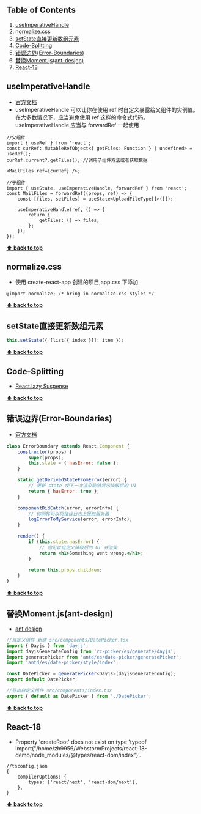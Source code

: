 ## Table of Contents

1. [useImperativeHandle](#useImperativeHandle)
2. [normalize.css](#normalize.css)
3. [setState直接更新数组元素](#setState直接更新数组元素)
4. [Code-Splitting](#Code-Splitting)
5. [错误边界(Error-Boundaries)](#错误边界(Error-Boundaries))
6. [替换Moment.js(ant-design)](<#替换Moment.js(ant-design)>)
7. [React-18](#React-18)

## useImperativeHandle

- [官方文档](#https://react.docschina.org/docs/hooks-reference.html#useimperativehandle)
- useImperativeHandle 可以让你在使用 ref 时自定义暴露给父组件的实例值。在大多数情况下，应当避免使用 ref 这样的命令式代码。useImperativeHandle 应当与 forwardRef 一起使用

```tsx
//父组件
import { useRef } from 'react';
const curRef: MutableRefObject<{ getFiles: Function } | undefined> = useRef();
curRef.current?.getFiles(); //调用子组件方法或者获取数据

<MailFiles ref={curRef} />;

//子组件
import { useState, useImperativeHandle, forwardRef } from 'react';
const MailFiles = forwardRef((props, ref) => {
	const [files, setFiles] = useState<UploadFileType[]>([]);

	useImperativeHandle(ref, () => {
		return {
			getFiles: () => files,
		};
	});
});
```

**[⬆ back to top](#table-of-contents)**

## normalize.css

- 使用 create-react-app 创建的项目,app.css 下添加

```
@import-normalize; /* bring in normalize.css styles */
```

**[⬆ back to top](#table-of-contents)**

## setState直接更新数组元素

```jsx
this.setState({ [list[{ index }]]: item });
```

**[⬆ back to top](#table-of-contents)**

## Code-Splitting

- [React.lazy Suspense](https://zh-hans.reactjs.org/docs/code-splitting.html#reactlazy)

**[⬆ back to top](#table-of-contents)**

## 错误边界(Error-Boundaries)

- [官方文档](https://zh-hans.reactjs.org/docs/error-boundaries.html)

```jsx
class ErrorBoundary extends React.Component {
	constructor(props) {
		super(props);
		this.state = { hasError: false };
	}

	static getDerivedStateFromError(error) {
		// 更新 state 使下一次渲染能够显示降级后的 UI
		return { hasError: true };
	}

	componentDidCatch(error, errorInfo) {
		// 你同样可以将错误日志上报给服务器
		logErrorToMyService(error, errorInfo);
	}

	render() {
		if (this.state.hasError) {
			// 你可以自定义降级后的 UI 并渲染
			return <h1>Something went wrong.</h1>;
		}

		return this.props.children;
	}
}
```

**[⬆ back to top](#table-of-contents)**

## 替换Moment.js(ant-design)

- [ant design](https://ant.design/docs/react/replace-moment-cn#%E4%BD%BF%E7%94%A8%E8%87%AA%E5%AE%9A%E4%B9%89%E7%BB%84%E4%BB%B6)

```typescript jsx
//自定义组件 新建 src/components/DatePicker.tsx
import { Dayjs } from 'dayjs';
import dayjsGenerateConfig from 'rc-picker/es/generate/dayjs';
import generatePicker from 'antd/es/date-picker/generatePicker';
import 'antd/es/date-picker/style/index';

const DatePicker = generatePicker<Dayjs>(dayjsGenerateConfig);
export default DatePicker;

//导出自定义组件 src/components/index.tsx
export { default as DatePicker } from './DatePicker';
```

**[⬆ back to top](#table-of-contents)**

## React-18

- Property 'createRoot' does not exist on type 'typeof
  import("/home/zh9956/WebstormProjects/react-18-demo/node_modules/@types/react-dom/index")'.

```json5
//tsconfig.json
{
	compilerOptions: {
		types: ['react/next', 'react-dom/next'],
	},
}
```

**[⬆ back to top](#table-of-contents)**
